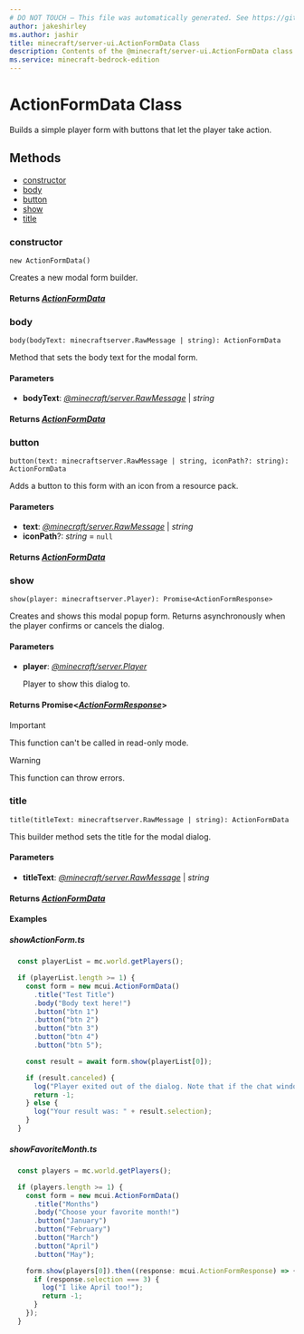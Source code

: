 ```yaml
---
# DO NOT TOUCH — This file was automatically generated. See https://github.com/mojang/minecraftapidocsgenerator to modify descriptions, examples, etc.
author: jakeshirley
ms.author: jashir
title: minecraft/server-ui.ActionFormData Class
description: Contents of the @minecraft/server-ui.ActionFormData class.
ms.service: minecraft-bedrock-edition
---
```

# ActionFormData Class

Builds a simple player form with buttons that let the player take action.

## Methods
- [constructor](#constructor)
- [body](#body)
- [button](#button)
- [show](#show)
- [title](#title)

### **constructor**
`
new ActionFormData()
`

Creates a new modal form builder.

#### **Returns** [*ActionFormData*](ActionFormData.md)

### **body**
`
body(bodyText: minecraftserver.RawMessage | string): ActionFormData
`

Method that sets the body text for the modal form.

#### **Parameters**
- **bodyText**: [*@minecraft/server.RawMessage*](../../minecraft/server/RawMessage.md) | *string*

#### **Returns** [*ActionFormData*](ActionFormData.md)

### **button**
`
button(text: minecraftserver.RawMessage | string, iconPath?: string): ActionFormData
`

Adds a button to this form with an icon from a resource pack.

#### **Parameters**
- **text**: [*@minecraft/server.RawMessage*](../../minecraft/server/RawMessage.md) | *string*
- **iconPath**?: *string* = `null`

#### **Returns** [*ActionFormData*](ActionFormData.md)

### **show**
`
show(player: minecraftserver.Player): Promise<ActionFormResponse>
`

Creates and shows this modal popup form. Returns asynchronously when the player confirms or cancels the dialog.

#### **Parameters**
- **player**: [*@minecraft/server.Player*](../../minecraft/server/Player.md)
  
  Player to show this dialog to.

#### **Returns** Promise&lt;[*ActionFormResponse*](ActionFormResponse.md)&gt;

> [!IMPORTANT]
> This function can't be called in read-only mode.

> [!WARNING]
> This function can throw errors.

### **title**
`
title(titleText: minecraftserver.RawMessage | string): ActionFormData
`

This builder method sets the title for the modal dialog.

#### **Parameters**
- **titleText**: [*@minecraft/server.RawMessage*](../../minecraft/server/RawMessage.md) | *string*

#### **Returns** [*ActionFormData*](ActionFormData.md)

#### Examples
##### ***showActionForm.ts***
```typescript
  const playerList = mc.world.getPlayers();

  if (playerList.length >= 1) {
    const form = new mcui.ActionFormData()
      .title("Test Title")
      .body("Body text here!")
      .button("btn 1")
      .button("btn 2")
      .button("btn 3")
      .button("btn 4")
      .button("btn 5");

    const result = await form.show(playerList[0]);

    if (result.canceled) {
      log("Player exited out of the dialog. Note that if the chat window is up, dialogs are automatically canceled.");
      return -1;
    } else {
      log("Your result was: " + result.selection);
    }
  }
```
##### ***showFavoriteMonth.ts***
```typescript
  const players = mc.world.getPlayers();

  if (players.length >= 1) {
    const form = new mcui.ActionFormData()
      .title("Months")
      .body("Choose your favorite month!")
      .button("January")
      .button("February")
      .button("March")
      .button("April")
      .button("May");

    form.show(players[0]).then((response: mcui.ActionFormResponse) => {
      if (response.selection === 3) {
        log("I like April too!");
        return -1;
      }
    });
  }
```
